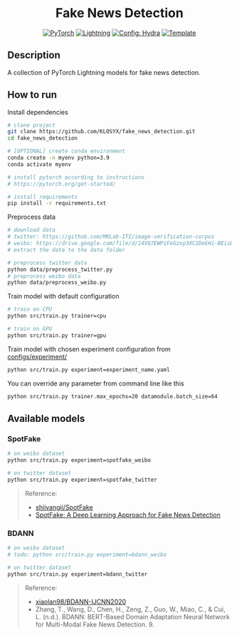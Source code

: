 <div align="center">

# Fake News Detection

<a href="https://pytorch.org/get-started/locally/"><img alt="PyTorch" src="https://img.shields.io/badge/PyTorch-ee4c2c?logo=pytorch&logoColor=white"></a>
<a href="https://pytorchlightning.ai/"><img alt="Lightning" src="https://img.shields.io/badge/-Lightning-792ee5?logo=pytorchlightning&logoColor=white"></a>
<a href="https://hydra.cc/"><img alt="Config: Hydra" src="https://img.shields.io/badge/Config-Hydra-89b8cd"></a>
<a href="https://github.com/ashleve/lightning-hydra-template"><img alt="Template" src="https://img.shields.io/badge/-Lightning--Hydra--Template-017F2F?style=flat&logo=github&labelColor=gray"></a><br>

</div>

## Description

A collection of PyTorch Lightning models for fake news detection.

## How to run

Install dependencies

```bash
# clone project
git clone https://github.com/KLOSYX/fake_news_detection.git
cd fake_news_detection

# [OPTIONAL] create conda environment
conda create -n myenv python=3.9
conda activate myenv

# install pytorch according to instructions
# https://pytorch.org/get-started/

# install requirements
pip install -r requirements.txt
```

Preprocess data

```bash
# download data
# twitter: https://github.com/MKLab-ITI/image-verification-corpus
# weibo: https://drive.google.com/file/d/14VQ7EWPiFeGzxp3XC2DeEHi-BEisDINn/view?usp=sharing
# extract the data to the data folder

# preprocess twitter data
python data/preprocess_twitter.py
# preprocess weibo data
python data/preprocess_weibo.py
```

Train model with default configuration

```bash
# train on CPU
python src/train.py trainer=cpu

# train on GPU
python src/train.py trainer=gpu
```

Train model with chosen experiment configuration from [configs/experiment/](configs/experiment/)

```bash
python src/train.py experiment=experiment_name.yaml
```

You can override any parameter from command line like this

```bash
python src/train.py trainer.max_epochs=20 datamodule.batch_size=64
```

## Available models

### SpotFake

```bash
# on weibo dataset
python src/train.py experiment=spotfake_weibo

# on twitter dataset
python src/train.py experiment=spotfake_twitter
```

> Reference:
>
> - [shiivangii/SpotFake](https://github.com/shiivangii/SpotFake)
> - [SpotFake: A Deep Learning Approach for Fake News Detection](http://arxiv.org/abs/2108.10509)

### BDANN

```bash
# on weibo dataset
# todo: python src/train.py experiment=bdann_weibo

# on twitter dataset
python src/train.py experiment=bdann_twitter
```

> Reference:
>
> - [xiaolan98/BDANN-IJCNN2020](https://github.com/xiaolan98/BDANN-IJCNN2020)
> - Zhang, T., Wang, D., Chen, H., Zeng, Z., Guo, W., Miao, C., & Cui, L. (n.d.). BDANN: BERT-Based Domain Adaptation Neural Network for Multi-Modal Fake News Detection. 9.
